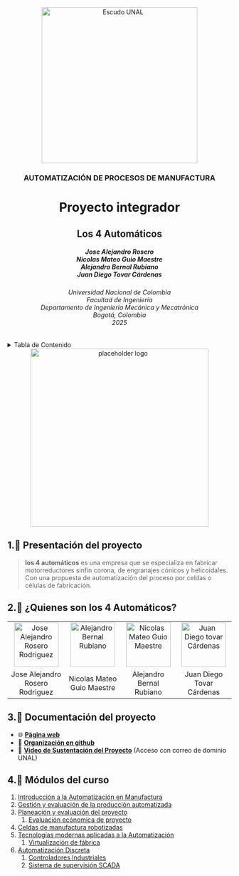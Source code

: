 <div align="center">
<picture>
    <source srcset="https://imgur.com/5bYAzsb.png" media="(prefers-color-scheme: dark)">
    <source srcset="https://imgur.com/Os03JoE.png" media="(prefers-color-scheme: light)">
    <img src="https://imgur.com/Os03JoE.png" alt="Escudo UNAL" width="350px">
</picture>

<h3>AUTOMATIZACIÓN DE PROCESOS DE MANUFACTURA</h3>

<h1>Proyecto integrador</h1>

<h2>Los 4 Automáticos</h2>

<h5>Jose Alejandro Rosero<br>
    Nicolas Mateo Guio Maestre<br>
    Alejandro Bernal Rubiano<br>
    Juan Diego Tovar Cárdenas</h5>

<h6>Universidad Nacional de Colombia<br>
    Facultad de Ingeniería<br>
    Departamento de Ingeniería Mecánica y Mecatrónica<br>
    Bogotá, Colombia<br>
    2025</h6>
</div>


<details>
    <summary>  Tabla de Contenido</summary>

<!-- TOC -->
- [1. Presentación del proyecto](#1--presentación-del-proyecto)
- [2. ¿Quiénes son los 4 Automáticos?](#2--quiénes-son-los-4-automaticos)
- [3.󰈙 Documentación del proyecto](#3-️-documentación-del-proyecto)
- [4.󰕳 Módulos de la materia](#4--módulos-de-la-materia)


</details>

<div align="center">
<picture>
    <source srcset="https://placehold.co/600x400.png" media="(prefers-color-scheme: light)">
    <source srcset="https://placehold.co/600x400/000000/FFFFFF/png" media="(prefers-color-scheme: dark)">
    <img src="https://placehold.co/600x400.png" alt="placeholder logo" width="400px">
</picture>
</div>

## 1.  Presentación del proyecto

> **los 4 automáticos** es una empresa que se especializa en fabricar motorreductores sinfin corona, de engranajes cónicos y helicoidales.
> Con una propuesta de automatización del proceso por celdas o células de fabricación. 

## 2. ¿Quienes son los 4 Automáticos?

<div align="center">
<table>
  <tr>
    <td align="center">
      <img src="https://placehold.co/600x400/png?text=Selfie+here" alt="Jose Alejandro Rosero Rodriguez" width="100px">
    </td>
    <td align="center">
      <img src="https://placehold.co/600x400/png?text=Selfie+here" alt="Alejandro Bernal Rubiano" width="100px">
    </td>
    <td align="center">
      <img src="https://placehold.co/600x400/png?text=Selfie+here" alt="Nicolas Mateo Guio Maestre" width="100px">
    </td>
    <td align="center">
      <img src="https://placehold.co/600x400/png?text=Selfie+here" alt="Juan Diego tovar Cárdenas" width="100px" >
    </td>
  </tr>
  <tr>
    <td align="center">Jose Alejandro Rosero Rodriguez</td>
    <td align="center">Nicolas Mateo Guio Maestre</td>
    <td align="center">Alejandro Bernal Rubiano</td>
    <td align="center">Juan Diego Tovar Cárdenas</td>
  </tr>
</table>
</div>




## 3.󰈙 Documentación del proyecto

- 🌐 [**Página web**](https://JoseAlejandro.github.io//)
- 🏢 [**Organización en github**](https://github.com/JoseAlejandroRosero)
- 📁 [**Video de Sustentación del Proyecto**](https://folio-2021-7615b5.webflow.io) (Acceso con correo de dominio UNAL)

## 4.󰕳 Módulos del curso

1.  [Introducción a la Automatización en Manufactura](https://github.com/APM-2025-1/M1_Automatizacion_e_industria_4.0)
2.  [Gestión y evaluación de la producción automatizada](https://github.com/APM-2025-1/M2_Gestion_de_produccion)
3.  [Planeación y evaluación del proyecto](https://github.com/APM-2025-1/M3_Planeacion_de_proyecto)
    1.  [Evaluación ecónomica de proyecto](https://github.com/APM-2025-1/M4_Evaluacion_economica_de_proyecto)
4.  [Celdas de manufactura robotizadas](https://github.com/APM-2025-1/M5_Celdas_de_manufactura_robotizadas)
5.  [Tecnologías modernas aplicadas a la Automatización](https://github.com/APM-2025-1/M5_Celdas_de_manufactura_robotizadas)
    1.  [Virtualización de fábrica](https://github.com/APM-2025-1/M6_Virtualizacion_de_fabrica)
6.  [Automatización Discreta](https://github.com/APM-2025-1/M7_Controladores_industriales)
    1.  [Controladores Industriales](https://github.com/APM-2025-1/M8_Sistema_de_supervision_SCADA)
    2.  [Sistema de supervisión SCADA](https://github.com/APM-2025-1/M8_Sistema_de_supervision_SCADA)
